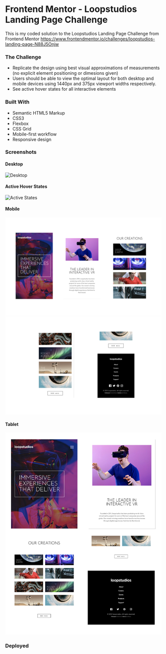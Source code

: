 # Frontend Mentor - Loopstudios Landing Page Challenge

This is my coded solution to the Loopstudios Landing Page Challenge from Frontend Mentor
https://www.frontendmentor.io/challenges/loopstudios-landing-page-N88J5Onjw


### The Challenge
- Replicate the design using best visual approximations of measurements (no explicit element positioning or dimesions given) 
- Users should be able to view the optimal layout for both desktop and mobile devices using 1440px and 375px viewport widths respectively.
- See active hover states for all interactive elements


### Built With
- Semantic HTML5 Markup
- CSS3
- Flexbox
- CSS Grid
- Mobile-first workflow
- Responsive design


### Screenshots 

#### Desktop
![Desktop](./Screenshots/Loopstudios-desktop.png)

#### Active Hover States
![Active States](./Screenshots/Loopstudios-active.png)

#### Mobile
![Mobile](./Screenshots/Loopstudios-mobile1.png)
![Mobile](./Screenshots/Loopstudios-mobile2.png)

#### Tablet 
![Tablet](./Screenshots/Loopstudios-tablet.png)

### Deployed

